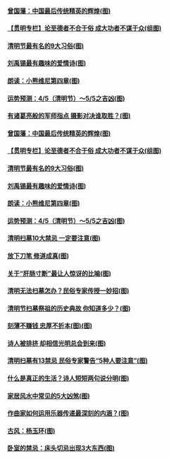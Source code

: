 #### [曾国藩：中国最后传统精英的辉煌(图)](../pages/p7/995193.md?t=04050104) 
#### [【贯明专栏】论至德者不合于俗 成大功者不谋于众(组图)](../pages/p7/999521.md?t=04050104) 
#### [清明节最有名的9大习俗(图)](../pages/p7/1002163.md?t=04050104) 
#### [刘禹锡最有趣味的爱情诗(图)](../pages/p7/1001854.md?t=04050104) 
#### [朗读：小熊维尼第四章(图)](../pages/p7/1002398.md?t=04050104) 
#### [运势预测：4/5（清明节）～5/5之吉凶(图)](../pages/p7/1002333.md?t=04050104) 
#### [有诸葛亮般的军师指点 摄影对决谁取胜？(图)](../pages/p7/1002394.md?t=04050104) 
#### [曾国藩：中国最后传统精英的辉煌(图)](../pages/p7/995193.md?t=04050104) 
#### [【贯明专栏】论至德者不合于俗 成大功者不谋于众(组图)](../pages/p7/999521.md?t=04050104) 
#### [清明节最有名的9大习俗(图)](../pages/p7/1002163.md?t=04050104) 
#### [刘禹锡最有趣味的爱情诗(图)](../pages/p7/1001854.md?t=04050104) 
#### [朗读：小熊维尼第四章(图)](../pages/p7/1002398.md?t=04050104) 
#### [运势预测：4/5（清明节）～5/5之吉凶(图)](../pages/p7/1002333.md?t=04050104) 
#### [清明扫墓10大禁忌 一定要注意(图)](../pages/p7/1001365.md?t=04050104) 
#### [放下刀笔 修道成真(图)](../pages/p7/1001334.md?t=04050104) 
#### [关于“肝肠寸断”最让人惊讶的比喻(图)](../pages/p7/1002048.md?t=04050104) 
#### [清明无法扫墓怎办？民俗专家传授一妙招(图)](../pages/p7/1002218.md?t=04050104) 
#### [清明节扫墓祭祖的历史典故 你知道多少？(图)](../pages/p7/1001263.md?t=04050104) 
#### [刻薄不赚钱 忠厚不折本(图)(图)](../pages/p7/970835.md?t=04050104) 
#### [诗人被排挤 却相信光明总会到来(图)](../pages/p7/1001855.md?t=04050104) 
#### [清明扫墓有13禁忌 民俗专家警告“5种人要注意”(图)](../pages/p7/1002217.md?t=04050104) 
#### [什么是真正的生活？诗人短短两句说分明(图)](../pages/p7/1002082.md?t=04050104) 
#### [家居风水中常见的5大凶煞(图)](../pages/p7/1000955.md?t=04050104) 
#### [作曲家如何运用乐器传递最深刻的内涵？(图)](../pages/p7/1002120.md?t=04050104) 
#### [古风：杨玉环(图)](../pages/p7/1002162.md?t=04050104) 
#### [卧室的禁忌：床头切忌出现3大东西(图)](../pages/p7/1000938.md?t=04050104) 
